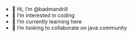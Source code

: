 - 👋 Hi, I’m @badmandrill
- 👀 I’m interested in coding
- 🌱 I’m currently learning here
- 💞️ I’m looking to collaborate on java community
  

<!---
badmandrill/badmandrill is a ✨ special ✨ repository because its `README.md` (this file) appears on your GitHub profile.
You can click the Preview link to take a look at your changes.
--->
